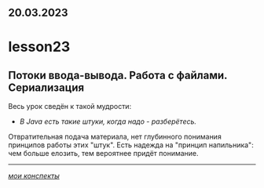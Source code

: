 20.03.2023
---
# lesson23

## Потоки ввода-вывода. Работа с файлами. Сериализация

Весь урок сведён к такой мудрости:
   + *В Java есть такие штуки, когда надо - разберётесь.*
   
Отвратительная подача материала, нет глубинного понимания принципов работы этих "штук". Есть надежда на "принцип напильника": чем больше елозить, тем вероятнее придёт понимание.

---
[*мои конспекты*](./README.md)
